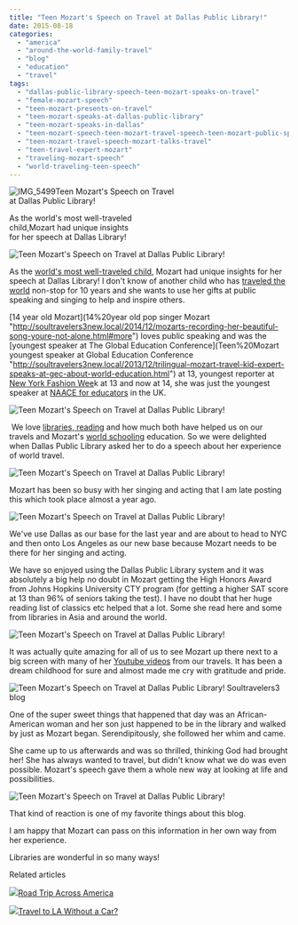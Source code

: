 ```yaml
---
title: "Teen Mozart's Speech on Travel at Dallas Public Library!"
date: 2015-08-18
categories: 
  - "america"
  - "around-the-world-family-travel"
  - "blog"
  - "education"
  - "travel"
tags: 
  - "dallas-public-library-speech-teen-mozart-speaks-on-travel"
  - "female-mozart-speech"
  - "teen-mozart-presents-on-travel"
  - "teen-mozart-speaks-at-dallas-public-library"
  - "teen-mozart-speaks-in-dallas"
  - "teen-mozart-speech-teen-mozart-travel-speech-teen-mozart-public-speaker"
  - "teen-mozart-travel-speech-mozart-talks-travel"
  - "teen-travel-expert-mozart"
  - "traveling-mozart-speech"
  - "world-traveling-teen-speech"
---
```


![IMG_5499](https://pub-ac94b3f306b24c0dba4238943c97f2e1.r2.dev/6a00e5502a9507883301bb086568b9970d.jpg)Teen Mozart's Speech on Travel  
at Dallas Public Library!  
  
As the world's most well-traveled  
child,Mozart had unique insights  
for her speech at Dallas Library!

<!--more-->  
  
![Teen Mozart's Speech on Travel at Dallas Public Library!](https://pub-ac94b3f306b24c0dba4238943c97f2e1.r2.dev/6a00e5502a9507883301bb08657f94970d.png)  
  
As the [world's most well-traveled child](http://soultravelers3new.local/2013/09/the-most-well-traveled-child-in-the-whole-world.html "Teen Mozart - most well- traveled child in the world"), Mozart had unique insights for her speech at Dallas Library! I don't know of another child who has [traveled the world](http://soultravelers3new.local/around-the-world-family-travel/ "around the world travel tips") non-stop for 10 years and she wants to use her gifts at public speaking and singing to help and inspire others.   
  
[14 year old Mozart](14%20year old  pop singer Mozart  "http://soultravelers3new.local/2014/12/mozarts-recording-her-beautiful-song-youre-not-alone.html#more") loves public speaking and was the [youngest speaker at The Global Education Conference](Teen%20Mozart youngest speaker at Global Education Conference "http://soultravelers3new.local/2013/12/trilingual-mozart-travel-kid-expert-speaks-at-gec-about-world-education.html") at 13, youngest reporter at [New York Fashion Wee](http://soultravelers3new.local/2014/09/mozarts-adventures-during-new-york-fashion-week.html "Ny fasion week")k at 13 and now at 14, she was just the youngest speaker at [NAACE for educators](http://soultravelers3new.local/2015/05/teen-singer-mozarts-speech-at-naace-conference-to-uk-educators.html "Mozart speaks at NAACE as a teen") in the UK.   
  
![Teen Mozart's Speech on Travel at Dallas Public Library!](https://pub-ac94b3f306b24c0dba4238943c97f2e1.r2.dev/6a00e5502a9507883301b7c7c13a00970b.png)  
  
 We love [libraries, reading](http://soultravelers3new.local/2013/03/10-tips-to-raise-a-reader-book-lover.html "how to raise a reader") and how much both have helped us on our travels and Mozart's [world schooling](http://soultravelers3new.local/2012/10/curriculum-vitae-for-a-gifted-child-world-schooling.html "world school CV for Mozart") education. So we were delighted when Dallas Public Library asked her to do a speech about her experience of world travel.  
  
  
![Teen Mozart's Speech on Travel at Dallas Public Library!](https://pub-ac94b3f306b24c0dba4238943c97f2e1.r2.dev/6a00e5502a9507883301b8d14b10f2970c.png)  
  
Mozart has been so busy with her singing and acting that I am late posting this which took place almost a year ago.   
  
  
![Teen Mozart's Speech on Travel at Dallas Public Library!](https://pub-ac94b3f306b24c0dba4238943c97f2e1.r2.dev/6a00e5502a9507883301b8d14b10fd970c.png)  
  
We've use Dallas as our base for the last year and are about to head to NYC and then onto Los Angeles as our new base because Mozart needs to be there for her singing and acting.  
  
We have so enjoyed using the Dallas Public Library system and it was absolutely a big help no doubt in Mozart getting the High Honors Award from Johns Hopkins University CTY program (for getting a higher SAT score at 13 than 96% of seniors taking the test). I have no doubt that her huge reading list of classics etc helped that a lot. Some she read here and some from libraries in Asia and around the world.   
  
![Teen Mozart's Speech on Travel at Dallas Public Library!](https://pub-ac94b3f306b24c0dba4238943c97f2e1.r2.dev/6a00e5502a9507883301b7c7c13a19970b.png)  
  
  
It was actually quite amazing for all of us to see Mozart up there next to a big screen with many of her [Youtube videos](https://www.youtube.com/channel/UCawzFLlyXP4qtq-rn3N-GBQ "soultravelers3 youtube channel about travel ") from our travels. It has been a dream childhood for sure and almost made me cry with gratitude and pride.  
  
![Teen Mozart's Speech on Travel at Dallas Public Library! Soultravelers3 blog](https://pub-ac94b3f306b24c0dba4238943c97f2e1.r2.dev/6a00e5502a9507883301b8d14b1144970c.png)  
  
One of the super sweet things that happened that day was an African-American woman and her son just happened to be in the library and walked by just as Mozart began. Serendipitously, she followed her whim and came.   
  
She came up to us afterwards and was so thrilled, thinking God had brought her! She has always wanted to travel, but didn't know what we do was even possible. Mozart's speech gave them a whole new way at looking at life and possibilities.   
  
  
![Teen Mozart's Speech on Travel at Dallas Public Library!](https://pub-ac94b3f306b24c0dba4238943c97f2e1.r2.dev/6a00e5502a9507883301bb08657fe7970d.png)  
  
That kind of reaction is one of my favorite things about this blog.  
  
I am happy that Mozart can pass on this information in her own way from her experience.   
  
Libraries are wonderful in so many ways!

Related articles

[![](http://i.zemanta.com/354543600_80_80.jpg)](http://soultravelers3new.local/2015/07/road-trip-across-america.html)[Road Trip Across America](http://soultravelers3new.local/2015/07/road-trip-across-america.html)

[![](http://i.zemanta.com/355703992_80_80.jpg)](http://soultravelers3new.local/2015/08/travel-to-la-without-a-car-.html)[Travel to LA Without a Car?](http://soultravelers3new.local/2015/08/travel-to-la-without-a-car-.html)
